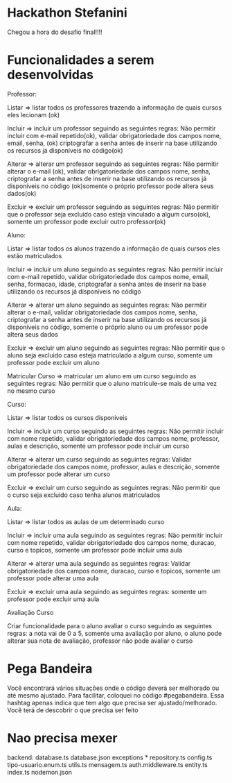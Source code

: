 # Hackathon Stefanini

Chegou a hora do desafio final!!!!

# Funcionalidades a serem desenvolvidas

Professor:

Listar => listar todos os professores trazendo a informação de quais cursos eles lecionam (ok)

Incluir => incluir um professor seguindo as seguintes regras: Não permitir incluir com e-mail repetido(ok), validar obrigatoriedade dos campos nome, email, senha, (ok) criptografar a senha antes de inserir na base utilizando os recursos já disponíveis no código(ok)

Alterar => alterar um professor seguindo as seguintes regras: Não permitir alterar o e-mail (ok), validar obrigatoriedade dos campos nome, senha, criptografar a senha antes de inserir na base utilizando os recursos já disponíveis no código (ok)somente o próprio professor pode altera seus dados(ok)

Excluir => excluir um professor seguindo as seguintes regras: Não permitir que o professor seja excluido caso esteja vinculado a algum curso(ok), somente um professor pode excluir outro professor(ok)

Aluno:

Listar => listar todos os alunos trazendo a informação de quais cursos eles estão matriculados

Incluir => incluir um aluno seguindo as seguintes regras: Não permitir incluir com e-mail repetido, validar obrigatoriedade dos campos nome, email, senha, formacao, idade, criptografar a senha antes de inserir na base utilizando os recursos já disponíveis no código

Alterar => alterar um aluno seguindo as seguintes regras: Não permitir alterar o e-mail, validar obrigatoriedade dos campos nome, senha, criptografar a senha antes de inserir na base utilizando os recursos já disponíveis no código, somente o próprio aluno ou um professor pode altera seus dados

Excluir => excluir um aluno seguindo as seguintes regras: Não permitir que o aluno seja excluido caso esteja matriculado a algum curso, somente um professor pode excluir um aluno

Matricular Curso => matricular um aluno em um curso seguindo as seguintes regras: Não permitir que o aluno matricule-se mais de uma vez no mesmo curso

Curso:

Listar => listar todos os cursos disponiveis

Incluir => incluir um curso seguindo as seguintes regras: Não permitir incluir com nome repetido, validar obrigatoriedade dos campos nome, professor, aulas e descrição, somente um professor pode incluir um curso

Alterar => alterar um curso seguindo as seguintes regras: Validar obrigatoriedade dos campos nome, professor, aulas e descrição, somente um professor pode alterar um curso

Excluir => excluir um curso seguindo as seguintes regras: Não permitir que o curso seja excluido caso tenha alunos matriculados

Aula:

Listar => listar todos as aulas de um determinado curso

Incluir => incluir uma aula seguindo as seguintes regras: Não permitir incluir com nome repetido, validar obrigatoriedade dos campos nome, duracao, curso e topicos, somente um professor pode incluir uma aula

Alterar => alterar uma aula seguindo as seguintes regras: Validar obrigatoriedade dos campos nome, duracao, curso e topicos, somente um professor pode alterar uma aula

Excluir => excluir uma aula seguindo as seguintes regras: somente um professor pode excluir uma aula

Avaliação Curso

Criar funcionalidade para o aluno avaliar o curso seguindo as seguintes regras: a nota vai de 0 a 5, somente uma avaliação por aluno, o aluno pode alterar sua nota de avaliação, professor não pode avaliar o curso

# Pega Bandeira

Você encontrará vários situações onde o código deverá ser melhorado  ou até mesmo ajustado.
Para facilitar, coloquei no código #pegabandeira. Essa hashtag apenas indica que tem algo que precisa ser ajustado/melhorado.
Você terá de descobrir o que precisa ser feito

# Nao precisa mexer

backend:
database.ts
database.json
exceptions \*
repository.ts
config.ts
tipo-usuario.enum.ts
utils.ts
mensagem.ts
auth.middleware.ts
entity.ts
index.ts
nodemon.json
